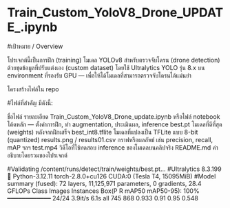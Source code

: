 # Train_Custom_YoloV8_Drone_UPDATE_.ipynb
#เป้าหมาย / Overview

โปรเจกต์นี้เป็นการฝึก (training) โมเดล YOLOv8 สำหรับตรวจจับโดรน (drone detection) ด้วยชุดข้อมูลที่ปรับแต่งเอง (custom dataset) โดยใช้ Ultralytics YOLO รุ่น 8.x บน environment ที่รองรับ GPU — เพื่อให้ได้โมเดลที่สามารถตรวจจับโดรนได้แม่นยำ

โครงสร้างไฟล์ใน repo

#ไฟล์ที่สำคัญ มีดังนี้:

ชื่อไฟล์	รายละเอียด
Train_Custom_YoloV8_Drone_update.ipynb หรือไฟล์ notebook	โค้ดหลัก — ตั้งค่าการฝึก, ทำ augmentation, ประเมินผล, inference
best.pt	โมเดลที่ดีที่สุด (weights) หลังจากฝึกเสร็จ
best_int8.tflite	โมเดลที่แปลงเป็น TFLite แบบ 8-bit (quantized)
results.png / results01.csv	กราฟหรือผลลัพธ์ เช่น precision, recall, mAP ฯลฯ
test.mp4	วิดีโอที่ใช้ทดสอบ inference ของโมเดลบนคลิปจริง
README.md	คำอธิบายโดยรวมของโปรเจกต์











#Validating /content/runs/detect/train/weights/best.pt...
#Ultralytics 8.3.199 🚀 Python-3.12.11 torch-2.8.0+cu126 CUDA:0 (Tesla T4, 15095MiB)
#Model summary (fused): 72 layers, 11,125,971 parameters, 0 gradients, 28.4 GFLOPs
                 Class     Images  Instances      Box(P          R      mAP50  mAP50-95): 100% ━━━━━━━━━━━━ 24/24 3.9it/s 6.1s
                   all        745        868      0.933       0.91       0.95      0.548
